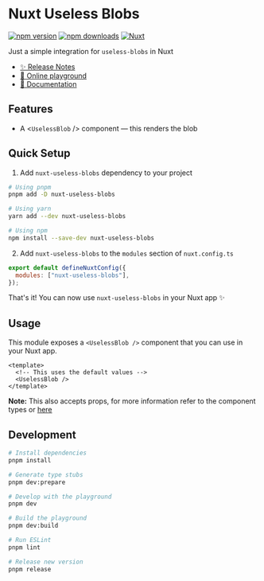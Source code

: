 # Nuxt Useless Blobs

[![npm version][npm-version-src]][npm-version-href]
[![npm downloads][npm-downloads-src]][npm-downloads-href]
[![Nuxt][nuxt-src]][nuxt-href]

Just a simple integration for `useless-blobs` in Nuxt

- [✨ Release Notes](/CHANGELOG.md)
- [🏀 Online playground](https://stackblitz.com/edit/nuxt-useless-blobs?file=playground%2Fapp.vue)
- [📖 Documentation](https://github.com/jbukuts/useless-blobs/tree/main)

## Features

- A <`UselessBlob` /> component &mdash; this renders the blob

## Quick Setup

1. Add `nuxt-useless-blobs` dependency to your project

```bash
# Using pnpm
pnpm add -D nuxt-useless-blobs

# Using yarn
yarn add --dev nuxt-useless-blobs

# Using npm
npm install --save-dev nuxt-useless-blobs
```

2. Add `nuxt-useless-blobs` to the `modules` section of `nuxt.config.ts`

```js
export default defineNuxtConfig({
  modules: ["nuxt-useless-blobs"],
});
```

That's it! You can now use `nuxt-useless-blobs` in your Nuxt app ✨

## Usage

This module exposes a `<UselessBlob />` component that you can use in your Nuxt app.

```vue
<template>
  <!-- This uses the default values -->
  <UselessBlob />
</template>
```

**Note:** This also accepts props, for more information refer to the component types or [here](https://github.com/jbukuts/useless-blobs/tree/main)

## Development

```bash
# Install dependencies
pnpm install

# Generate type stubs
pnpm dev:prepare

# Develop with the playground
pnpm dev

# Build the playground
pnpm dev:build

# Run ESLint
pnpm lint

# Release new version
pnpm release
```

<!-- Badges -->

[npm-version-src]: https://img.shields.io/npm/v/nuxt-useless-blobs/latest.svg?style=flat&colorA=18181B&colorB=28CF8D
[npm-version-href]: https://npmjs.com/package/nuxt-useless-blobs
[npm-downloads-src]: https://img.shields.io/npm/dm/nuxt-useless-blobs.svg?style=flat&colorA=18181B&colorB=28CF8D
[npm-downloads-href]: https://npmjs.com/package/nuxt-useless-blobs
[nuxt-src]: https://img.shields.io/badge/Nuxt-18181B?logo=nuxt.js
[nuxt-href]: https://nuxt.com
